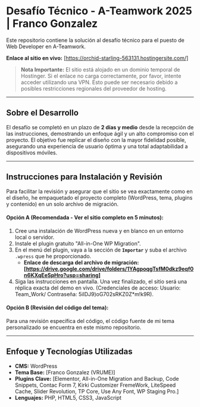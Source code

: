 # Desafío Técnico - A-Teamwork 2025 | Franco Gonzalez

Este repositorio contiene la solución al desafío técnico para el puesto de Web Developer en A-Teamwork.

**Enlace al sitio en vivo:** [https://orchid-starling-563131.hostingersite.com/]

> **Nota Importante:** El sitio está alojado en un dominio temporal de Hostinger. Si el enlace no carga correctamente, por favor, intente acceder utilizando una VPN. Esto puede ser necesario debido a posibles restricciones regionales del proveedor de hosting.

---

## Sobre el Desarrollo

El desafío se completó en un plazo de **2 días y medio** desde la recepción de las instrucciones, demostrando un enfoque ágil y un alto compromiso con el proyecto. El objetivo fue replicar el diseño con la mayor fidelidad posible, asegurando una experiencia de usuario óptima y una total adaptabilidad a dispositivos móviles.


---

## Instrucciones para Instalación y Revisión

Para facilitar la revisión y asegurar que el sitio se vea exactamente como en el diseño, he empaquetado el proyecto completo (WordPress, tema, plugins y contenido) en un solo archivo de migración.

#### **Opción A (Recomendada - Ver el sitio completo en 5 minutos):**

1.  Cree una instalación de WordPress nueva y en blanco en un entorno local o servidor.
2.  Instale el plugin gratuito "All-in-One WP Migration".
3.  En el menú del plugin, vaya a la sección de **`Importar`** y suba el archivo `.wpress` que he proporcionado.
    * **Enlace de descarga del archivo de migración:** **[https://drive.google.com/drive/folders/1YAgpoqgTsfM0dkz9eqf0n6KXqEeSpHro?usp=sharing]**
4.  Siga las instrucciones en pantalla. Una vez finalizado, el sitio será una réplica exacta del demo en vivo. (Credenciales de acceso: Usuario: Team_Work/ Contraseña: 5iIDJ9)oG702sRKZ0Z*m!k9R).

#### **Opción B (Revisión del código del tema):**

Para una revisión específica del código, el código fuente de mi tema personalizado se encuentra en este mismo repositorio.

---

## Enfoque y Tecnologías Utilizadas

* **CMS:** WordPress
* **Tema Base:** [Franco Gonzalez (VRUME)]
* **Plugins Clave:** [Elementor, All-in-One Migration and Backup, Code Snippets, Contac Form 7, Kirki Customizer FremeWork, LiteSpeed Cache, Slider Revolution, TP Core, Use Any Font, WP Staging Pro.]
* **Lenguajes:** PHP, HTML5, CSS3, JavaScript
